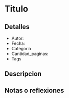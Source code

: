 # Titulo

## Detalles
 - Autor: 
 - Fecha:
 - Categoria
 - Cantidad_paginas:
 - Tags

## Descripcion



## Notas o reflexiones
